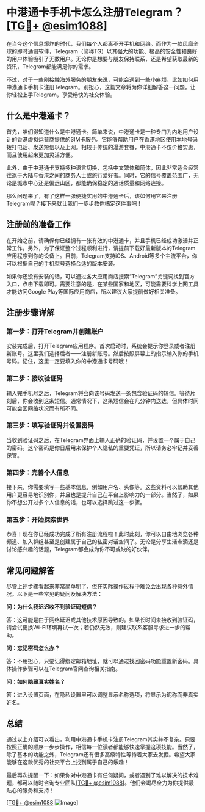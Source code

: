 # 中港通卡手机卡怎么注册Telegram？[[TG💪+ @esim1088](https://t.me/s/esim1088)]

在当今这个信息爆炸的时代，我们每个人都离不开手机和网络。而作为一款风靡全球的即时通讯软件，Telegram（简称TG）以其强大的功能、极高的安全性和良好的用户体验吸引了无数用户。无论你是想要与朋友保持联系，还是希望获取最新的资讯，Telegram都能满足你的需求。

不过，对于一些刚接触海外服务的朋友来说，可能会遇到一些小麻烦，比如如何用中港通卡手机卡注册Telegram。别担心，这篇文章将为你详细解答这一问题，让你轻松上手Telegram，享受畅快的社交体验。

## 什么是中港通卡？

首先，咱们得知道什么是中港通卡。简单来说，中港通卡是一种专门为内地用户设计的香港虚拟运营商提供的SIM卡服务。它能够帮助用户在香港地区使用本地号码拨打电话、发送短信以及上网。相较于传统的漫游套餐，中港通卡不仅价格实惠，而且使用起来更加灵活方便。

此外，由于中港通卡支持多种语言切换，包括中文繁体和简体，因此非常适合经常往返于大陆与香港之间的商务人士或旅行爱好者。同时，它的信号覆盖范围广，无论是城市中心还是偏远山区，都能确保稳定的通话质量和网络连接。

那么问题来了，有了这样一张便捷实用的中港通卡后，该如何用它来注册Telegram呢？接下来就让我们一步步教你搞定这件事吧！

## 注册前的准备工作

在开始之前，请确保你已经拥有一张有效的中港通卡，并且手机已经成功激活并正常工作。另外，为了保证整个过程顺利进行，请提前下载好最新版本的Telegram应用程序到你的设备上。目前，Telegram支持iOS、Android等多个主流平台，你可以根据自己的手机型号选择合适的版本安装。

如果你还没有安装的话，可以通过各大应用商店搜索“Telegram”关键词找到官方入口，点击下载即可。需要注意的是，在某些国家和地区，可能需要科学上网工具才能访问Google Play等国际应用商店，所以建议大家提前做好相关准备。

## 注册步骤详解

### 第一步：打开Telegram并创建账户

安装完成后，打开Telegram应用程序。首次启动时，系统会提示你登录或者注册新账号。这里我们选择后者——注册新账号。然后按照屏幕上的指示输入你的手机号码。记住，这里一定要填入你的中港通卡号码哦！

### 第二步：接收验证码

输入完手机号之后，Telegram将会向该号码发送一条包含验证码的短信。等待片刻后，你会收到这条短信。通常情况下，这条短信会在几分钟内送达，但具体时间可能会因网络状况而有所不同。

### 第三步：填写验证码并设置密码

当收到验证码之后，在Telegram界面上输入正确的验证码，并设置一个属于自己的密码。这个密码是你日后用来保护个人隐私的重要凭证，所以请务必牢记并妥善保管。

### 第四步：完善个人信息

接下来，你需要填写一些基本信息，例如用户名、头像等。这些资料可以帮助其他用户更容易地识别你，并且也是提升自己在平台上影响力的一部分。当然了，如果你不想公开过多个人信息的话，也可以选择跳过这一步骤。

### 第五步：开始探索世界

恭喜！现在你已经成功完成了所有注册流程啦！此时此刻，你可以自由地浏览各种频道、加入群组甚至是创建属于自己的私密对话空间了。无论是分享生活点滴还是讨论感兴趣的话题，Telegram都会成为你不可或缺的好伙伴。

## 常见问题解答

尽管上述步骤看起来非常简单明了，但在实际操作过程中难免会出现各种意外情况。以下是一些常见的疑问及解决方法：

**问：为什么我迟迟收不到验证码短信？**

答：这可能是由于网络延迟或其他技术原因导致的。如果长时间未接收到验证码，请尝试更换Wi-Fi环境再试一次；若仍然无效，则建议联系客服寻求进一步的帮助。

**问：忘记密码怎么办？**

答：不用担心，只要记得绑定邮箱地址，就可以通过找回密码功能重置新密码。具体操作步骤可以在Telegram官网查询相关指南。

**问：如何隐藏真实姓名？**

答：进入设置页面，在隐私设置里可以调整显示名称选项，将显示为昵称而非真实姓名。

## 总结

通过以上介绍可以看出，利用中港通卡手机卡注册Telegram其实并不复杂。只要按照正确的顺序一步步操作，相信每一位读者都能够快速掌握这项技能。当然了，除了基本的功能之外，Telegram还有很多高级特性等待着大家去发掘。希望大家能够在这款优秀的社交平台上找到属于自己的乐趣！

最后再次提醒一下：如果你对中港通卡有任何疑问，或者遇到了难以解决的技术难题，都可以随时咨询专业团队[[TG💪+ @esim1088](https://t.me/s/esim1088)]。他们会竭尽全力为你提供最贴心的服务和支持！

[[TG💪+ @esim1088](https://t.me/s/esim1088) ![Image](https://i.postimg.cc/4NQfJmqS/Snipaste-2025-05-13-00-14-12.png)]
